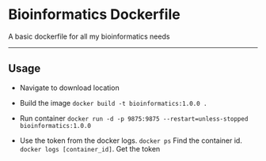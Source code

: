 # Bioinformatics Dockerfile

A basic dockerfile for all my bioinformatics needs

---

## Usage

* Navigate to download location

* Build the image
```docker build -t bioinformatics:1.0.0 .```
* Run container
```docker run -d -p 9875:9875 --restart=unless-stopped bioinformatics:1.0.0```
* Use the token from the docker logs.
```docker ps``` Find the container id. ```docker logs [container_id]```. Get the token
